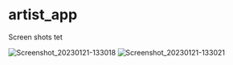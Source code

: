# artist_app

Screen shots
tet


![Screenshot_20230121-133018](https://user-images.githubusercontent.com/72679799/213849822-9601c528-d79b-4573-94f4-cd6fc5c310f3.jpg)
![Screenshot_20230121-133021](https://user-images.githubusercontent.com/72679799/213849897-3d2b30ff-4ac8-45d4-96fb-eceabab331a2.jpg)
